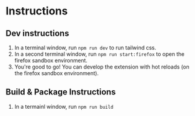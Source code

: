 # Instructions

## Dev instructions
1. In a terminal window, run `npm run dev` to run tailwind css.
2. In a second terminal window, run `npm run start:firefox` to open the firefox sandbox environment.
3. You're good to go! You can develop the extension with hot reloads (on the firefox sandbox environment).

## Build & Package Instructions
1. In a termainl window, run `npm run build`